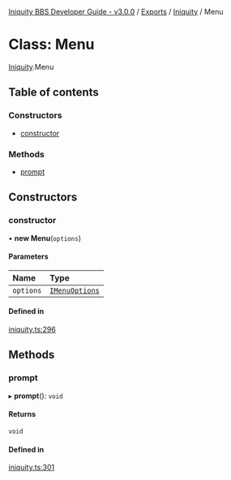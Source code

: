 [Iniquity BBS Developer Guide - v3.0.0](../README.md) / [Exports](../modules.md) / [Iniquity](../modules/Iniquity.md) / Menu

# Class: Menu

[Iniquity](../modules/Iniquity.md).Menu

## Table of contents

### Constructors

- [constructor](Iniquity.Menu.md#constructor)

### Methods

- [prompt](Iniquity.Menu.md#prompt)

## Constructors

### constructor

• **new Menu**(`options`)

#### Parameters

| Name | Type |
| :------ | :------ |
| `options` | [`IMenuOptions`](../interfaces/Iniquity.IMenuOptions.md) |

#### Defined in

[iniquity.ts:296](https://github.com/iniquitybbs/iniquity/blob/29930b0/packages/core/src/iniquity.ts#L296)

## Methods

### prompt

▸ **prompt**(): `void`

#### Returns

`void`

#### Defined in

[iniquity.ts:301](https://github.com/iniquitybbs/iniquity/blob/29930b0/packages/core/src/iniquity.ts#L301)
